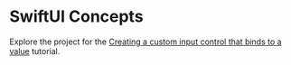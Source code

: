 # SwiftUI Concepts

Explore the project for the [Creating a custom input control that binds to a value](https://developer.apple.com/tutorials/swiftui-concepts/creating-a-custom-input-control-that-binds-to-a-value) tutorial.

